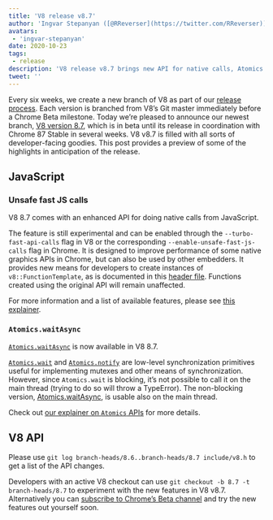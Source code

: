```yaml
---
title: 'V8 release v8.7'
author: 'Ingvar Stepanyan ([@RReverser](https://twitter.com/RReverser)), a V8 flag bearer.'
avatars:
 - 'ingvar-stepanyan'
date: 2020-10-23
tags:
 - release
description: 'V8 release v8.7 brings new API for native calls, Atomics.waitAsync, bug fixes and performance improvements.'
tweet: ''
---
```

Every six weeks, we create a new branch of V8 as part of our [release process](https://v8.dev/docs/release-process). Each version is branched from V8’s Git master immediately before a Chrome Beta milestone. Today we’re pleased to announce our newest branch, [V8 version 8.7](https://chromium.googlesource.com/v8/v8.git/+log/branch-heads/8.7), which is in beta until its release in coordination with Chrome 87 Stable in several weeks. V8 v8.7 is filled with all sorts of developer-facing goodies. This post provides a preview of some of the highlights in anticipation of the release.

## JavaScript

### Unsafe fast JS calls

V8 8.7 comes with an enhanced API for doing native calls from JavaScript.

The feature is still experimental and can be enabled through the `--turbo-fast-api-calls` flag in V8 or the corresponding `--enable-unsafe-fast-js-calls` flag in Chrome. It is designed to improve performance of some native graphics APIs in Chrome, but can also be used by other embedders. It provides new means for developers to create instances of `v8::FunctionTemplate`, as is documented in this [header file](https://source.chromium.org/chromium/chromium/src/+/master:v8/include/v8-fast-api-calls.h). Functions created using the original API will remain unaffected.

For more information and a list of available features, please see [this explainer](https://docs.google.com/document/d/1nK6oW11arlRb7AA76lJqrBIygqjgdc92aXUPYecc9dU/edit?usp=sharing).

### `Atomics.waitAsync`

[`Atomics.waitAsync`](https://github.com/tc39/proposal-atomics-wait-async/blob/master/PROPOSAL.md) is now available in V8 8.7.

[`Atomics.wait`](https://developer.mozilla.org/en-US/docs/Web/JavaScript/Reference/Global_Objects/Atomics/wait) and [`Atomics.notify`](https://developer.mozilla.org/en-US/docs/Web/JavaScript/Reference/Global_Objects/Atomics/notify) are low-level synchronization primitives useful for implementing mutexes and other means of synchronization. However, since `Atomics.wait` is blocking, it’s not possible to call it on the main thread (trying to do so will throw a TypeError). The non-blocking version, [Atomics.waitAsync](https://github.com/tc39/proposal-atomics-wait-async/blob/master/PROPOSAL.md), is usable also on the main thread.

Check out [our explainer on `Atomics` APIs](https://v8.dev/features/atomics) for more details.

## V8 API

Please use `git log branch-heads/8.6..branch-heads/8.7 include/v8.h` to get a list of the API changes.

Developers with an active V8 checkout can use `git checkout -b 8.7 -t branch-heads/8.7` to experiment with the new features in V8 v8.7. Alternatively you can [subscribe to Chrome’s Beta channel](https://www.google.com/chrome/browser/beta.html) and try the new features out yourself soon.
